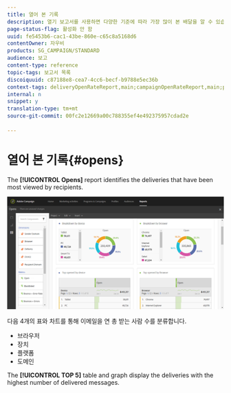 ```yaml
---
title: 열어 본 기록
description: 열기 보고서를 사용하면 다양한 기준에 따라 가장 많이 본 배달을 알 수 있습니다.
page-status-flag: 활성화 안 함
uuid: fe5453b6-cac1-43be-860e-c65c8a5168d6
contentOwner: 자우비
products: SG_CAMPAIGN/STANDARD
audience: 보고
content-type: reference
topic-tags: 보고서 목록
discoiquuid: c87188e8-cea7-4cc6-becf-b9788e5ec36b
context-tags: deliveryOpenRateReport,main;campaignOpenRateReport,main;programOpenRateReport,main
internal: n
snippet: y
translation-type: tm+mt
source-git-commit: 00fc2e12669a00c788355ef4e492375957cdad2e

---
```



# 열어 본 기록{#opens}

The **[!UICONTROL Opens]** report identifies the deliveries that have been most viewed by recipients.

![](assets/delivery_reports_opens.png)

다음 4개의 표와 차트를 통해 이메일을 연 총 받는 사람 수를 분류합니다.

* 브라우저
* 장치
* 플랫폼
* 도메인

The **[!UICONTROL TOP 5]** table and graph display the deliveries with the highest number of delivered messages.
